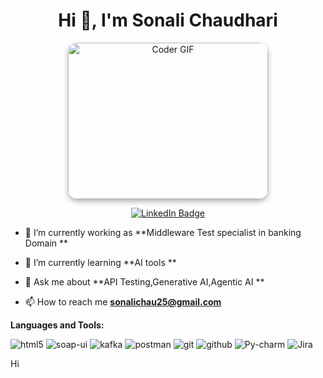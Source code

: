 <h1 align="center">Hi 👋, I'm Sonali Chaudhari</h1>

<p align="center">
  <img src="https://media.giphy.com/media/SWoSkN6DxTszqIKEqv/giphy.gif" alt="Coder GIF" width="320" height="250" style="border-radius: 15px; box-shadow: 0 4px 8px rgba(0, 0, 0, 0.3);">
</p>



<div align="center">

  <a href="www.linkedin.com/in/sonali-chaudhari-45b64b24" target="_blank">
    <img src="https://img.shields.io/badge/-LinkedIn-blue?style=for-the-badge&logo=linkedin&logoColor=white" alt="LinkedIn Badge"/>
  </a>
  

</div>


- 🔭 I’m currently working as **Middleware Test specialist in banking Domain **

- 🌱 I’m currently learning **AI tools **


- 💬 Ask me about **API Testing,Generative AI,Agentic AI **

- 📫 How to reach me **sonalichau25@gmail.com**


**Languages and Tools:**  
<p>
    <img src="https://img.shields.io/badge/Python-E34F26?style=for-the-badge&logo=html5&logoColor=white" alt="html5" />
    <img src="https://img.shields.io/badge/soap-ui-4EA94B?style=for-the-badge&logo=mongodb&logoColor=white" alt="soap-ui" />
    <img src="https://img.shields.io/badge/kafka-CB3837?style=for-the-badge&logo=npm&logoColor=white" alt="kafka" />
    <img src="https://img.shields.io/badge/Postman-FF6C37?style=for-the-badge&logo=Postman&logoColor=white" alt="postman" />
    <img src="https://img.shields.io/badge/Git-f44d27?style=for-the-badge&logo=git&logoColor=white" alt="git" />
    <img src="https://img.shields.io/badge/GitHub-100000?style=for-the-badge&logo=github&logoColor=white" alt="github" />
    <img src="https://img.shields.io/badge/Py-charm-20232A?style=for-the-badge&logo=react&logoColor=61DAFB" alt="Py-charm" />
    <img src="https://img.shields.io/badge/Jira-593D88?style=for-the-badge&logo=redux&logoColor=white" alt="Jira" />
   
  
</p>







Hi

